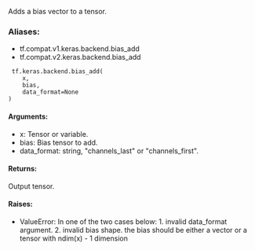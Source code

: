 Adds a bias vector to a tensor.
### Aliases:
- tf.compat.v1.keras.backend.bias_add
- tf.compat.v2.keras.backend.bias_add

```
 tf.keras.backend.bias_add(
    x,
    bias,
    data_format=None
)
```
#### Arguments:
- x: Tensor or variable.
- bias: Bias tensor to add.
- data_format: string, "channels_last" or "channels_first".
#### Returns:
Output tensor.
#### Raises:
- ValueError: In one of the two cases below: 1. invalid data_format argument. 2. invalid bias shape. the bias should be either a vector or a tensor with ndim(x) - 1 dimension
